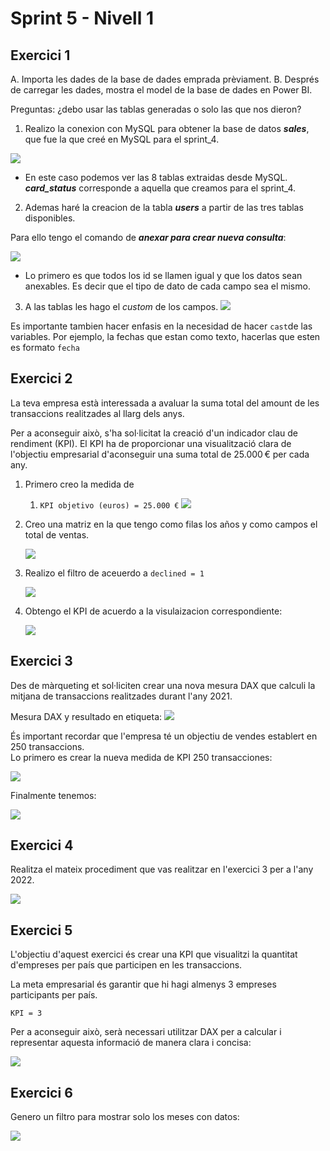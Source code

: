 # Sprint 5 - Nivell 1
## Exercici 1
A. Importa les dades de la base de dades emprada prèviament. 
B. Després de carregar les dades, mostra el model de la base de dades en Power BI.

Preguntas: ¿debo usar las tablas generadas o solo las que nos dieron?

1. Realizo la conexion con MySQL para obtener la base de datos ***sales***, que fue la que creé en MySQL para el sprint_4.

![](files_sprint_5/S5N1.png)

- En este caso podemos ver las 8 tablas extraidas desde MySQL. ***card_status*** corresponde a aquella que creamos para el sprint_4.


2. Ademas haré la creacion de la tabla ***users*** a partir de las tres tablas disponibles.

Para ello tengo el comando de ***anexar para crear nueva consulta***:

![](files_sprint_5/S5N1b.png)
- Lo primero es que todos los id se llamen igual y que los datos sean anexables. Es decir que el tipo de dato de cada campo sea el mismo. 

3. A las tablas les hago el *custom* de los campos.
![](files_sprint_5/S5N1c.png)

Es importante tambien hacer enfasis en la necesidad de hacer `cast`de las variables. Por ejemplo, la fechas que estan como texto, hacerlas que esten es formato `fecha`

## Exercici 2

La teva empresa està interessada a avaluar la suma total del amount de les transaccions realitzades al llarg dels anys.     

Per a aconseguir això, s'ha sol·licitat la creació d'un indicador clau de rendiment (KPI). El KPI ha de proporcionar una visualització clara de l'objectiu empresarial d'aconseguir una suma total de 25.000 € per cada any.

1. Primero creo la medida de 
   1. `KPI objetivo (euros) = 25.000 €`
    ![](files_sprint_5/S5N1E2a1.png)

1. Creo una matriz en la que tengo como filas los años y como campos el total de ventas.

    ![](files_sprint_5/S5N1E2a.png)

3. Realizo el filtro de aceuerdo a `declined = 1`
   
    ![](files_sprint_5/S5N1E2c.png)
   
4. Obtengo el KPI de acuerdo a la visulaizacion correspondiente: 

    ![](files_sprint_5/S5N1E2b.png)


## Exercici 3

Des de màrqueting et sol·liciten crear una nova mesura DAX que calculi la mitjana de transaccions realitzades durant l'any 2021. 

Mesura DAX  y resultado en etiqueta: 
    ![](files_sprint_5/S5N1E3a.png)


És important recordar que l'empresa té un objectiu de vendes establert en 250 transaccions.     
Lo primero es crear la nueva medida de KPI 250 transacciones:

![](files_sprint_5/S5N1E3b.png)

Finalmente tenemos: 

![](files_sprint_5/S5N1E3c.png)


## Exercici 4
Realitza el mateix procediment que vas realitzar en l'exercici 3 per a l'any 2022.

![](files_sprint_5/S5N1E4a.png)


## Exercici 5

L'objectiu d'aquest exercici és crear una KPI que visualitzi la quantitat d'empreses per país que participen en les transaccions.       

La meta empresarial és garantir que hi hagi almenys 3 empreses participants per país.    

`KPI = 3`

Per a aconseguir això, serà necessari utilitzar DAX per a calcular i representar aquesta informació de manera clara i concisa: 

![](files_sprint_5/S5N1E5a.png)


## Exercici 6


Genero un filtro para mostrar solo los meses con datos:

![](files_sprint_5/S5N1E6a.png)

